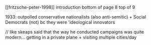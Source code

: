 [[fritzsche-peter-1998]] introduction bottom of page 8 top of 9

1933: outpolled conservative nationalists (also anti-semitic) + Social Democrats (not) bc they were 'ideological innovators



// like skeaps said that the way he conducted campaigns was quite modern... getting in a private plane + visiting multiple cities/day